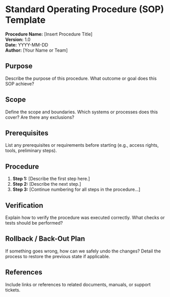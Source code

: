 # Standard Operating Procedure (SOP) Template

**Procedure Name:** [Insert Procedure Title]  
**Version:** 1.0  
**Date:** YYYY-MM-DD  
**Author:** [Your Name or Team]

## Purpose
Describe the purpose of this procedure. What outcome or goal does this SOP achieve?

## Scope
Define the scope and boundaries. Which systems or processes does this cover? Are there any exclusions?

## Prerequisites
List any prerequisites or requirements before starting (e.g., access rights, tools, preliminary steps).

## Procedure
1. **Step 1:** [Describe the first step here.]
2. **Step 2:** [Describe the next step.]
3. **Step 3:** [Continue numbering for all steps in the procedure...]

## Verification
Explain how to verify the procedure was executed correctly. What checks or tests should be performed?

## Rollback / Back-Out Plan
If something goes wrong, how can we safely undo the changes? Detail the process to restore the previous state if applicable.

## References
Include links or references to related documents, manuals, or support tickets.
